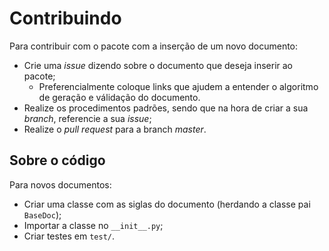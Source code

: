 # Contribuindo

Para contribuir com o pacote com a inserção de um novo documento:

- Crie uma _issue_ dizendo sobre o documento que deseja inserir ao pacote;
  - Preferencialmente coloque links que ajudem a entender o algoritmo de geração e válidação do documento.
- Realize os procedimentos padrões, sendo que na hora de criar a sua _branch_, referencie a sua _issue_;
- Realize o _pull request_ para a branch _master_.

## Sobre o código

Para novos documentos:

- Criar uma classe com as siglas do documento (herdando a classe pai `BaseDoc`);
- Importar a classe no `__init__.py`;
- Criar testes em `test/`.
